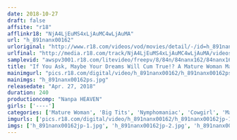 ```yaml
---
date: 2018-10-27
draft: false
affsite: "r18"
afflinkr18: "NjA4LjEuMS4xLjAuMC4wLjAuMA"
url: "h_891nanx00162"
urloriginal: "http://www.r18.com/videos/vod/movies/detail/-/id=h_891nanx00162"
urlfinal: "http://media.r18.com/track/NjA4LjEuMS4xLjAuMC4wLjAuMA/videos/vod/movies/detail/-/id=h_891nanx00162"
samplevid: "awspv3001.r18.com/litevideo/freepv/8/84n/84nanx162/84nanx162_dmb_w.mp4"
title: "If You Ask, Maybe Your Dreams Will Cum True!? A Mature Woman Massage 2 The Truth Is, She Wanted Some Man Juice! 12 Ladies/4 Hours"
mainimgurl: "pics.r18.com/digital/video/h_891nanx00162/h_891nanx00162ps.jpg"
mainimgs: "h_891nanx00162ps.jpg"
releasedate: "Apr. 27, 2018"
duration: 240
productioncomp: "Nanpa HEAVEN"
girls: ['----']
categories: ['Mature Woman', 'Big Tits', 'Nymphomaniac', 'Cowgirl', 'Massage', 'Blowjob', 'Over 4 Hours', 'Hi-Def']
imgurls: ['pics.r18.com/digital/video/h_891nanx00162/h_891nanx00162jp-1.jpg', 'pics.r18.com/digital/video/h_891nanx00162/h_891nanx00162jp-2.jpg', 'pics.r18.com/digital/video/h_891nanx00162/h_891nanx00162jp-3.jpg', 'pics.r18.com/digital/video/h_891nanx00162/h_891nanx00162jp-4.jpg', 'pics.r18.com/digital/video/h_891nanx00162/h_891nanx00162jp-5.jpg', 'pics.r18.com/digital/video/h_891nanx00162/h_891nanx00162jp-6.jpg', 'pics.r18.com/digital/video/h_891nanx00162/h_891nanx00162jp-7.jpg', 'pics.r18.com/digital/video/h_891nanx00162/h_891nanx00162jp-8.jpg', 'pics.r18.com/digital/video/h_891nanx00162/h_891nanx00162jp-9.jpg', 'pics.r18.com/digital/video/h_891nanx00162/h_891nanx00162jp-10.jpg', 'pics.r18.com/digital/video/h_891nanx00162/h_891nanx00162jp-11.jpg', 'pics.r18.com/digital/video/h_891nanx00162/h_891nanx00162jp-12.jpg', 'pics.r18.com/digital/video/h_891nanx00162/h_891nanx00162jp-13.jpg', 'pics.r18.com/digital/video/h_891nanx00162/h_891nanx00162jp-14.jpg', 'pics.r18.com/digital/video/h_891nanx00162/h_891nanx00162jp-15.jpg', 'pics.r18.com/digital/video/h_891nanx00162/h_891nanx00162jp-16.jpg', 'pics.r18.com/digital/video/h_891nanx00162/h_891nanx00162jp-17.jpg', 'pics.r18.com/digital/video/h_891nanx00162/h_891nanx00162jp-18.jpg', 'pics.r18.com/digital/video/h_891nanx00162/h_891nanx00162jp-19.jpg', 'pics.r18.com/digital/video/h_891nanx00162/h_891nanx00162jp-20.jpg']
imgs: ['h_891nanx00162jp-1.jpg', 'h_891nanx00162jp-2.jpg', 'h_891nanx00162jp-3.jpg', 'h_891nanx00162jp-4.jpg', 'h_891nanx00162jp-5.jpg', 'h_891nanx00162jp-6.jpg', 'h_891nanx00162jp-7.jpg', 'h_891nanx00162jp-8.jpg', 'h_891nanx00162jp-9.jpg', 'h_891nanx00162jp-10.jpg', 'h_891nanx00162jp-11.jpg', 'h_891nanx00162jp-12.jpg', 'h_891nanx00162jp-13.jpg', 'h_891nanx00162jp-14.jpg', 'h_891nanx00162jp-15.jpg', 'h_891nanx00162jp-16.jpg', 'h_891nanx00162jp-17.jpg', 'h_891nanx00162jp-18.jpg', 'h_891nanx00162jp-19.jpg', 'h_891nanx00162jp-20.jpg']
---
```

